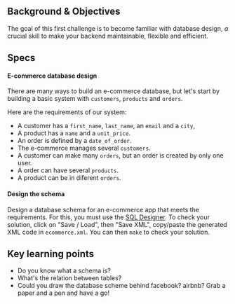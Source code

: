 ## Background & Objectives

The goal of this first challenge is to become familiar with database design,
*a* crucial skill to make your backend maintainable, flexible and efficient.

## Specs

#### E-commerce database design

There are many ways to build an e-commerce database, but let's start by building a basic
system with `customers`, `products` and `orders`.

Here are the requirements of our system:

- A customer has a `first_name`, `last_name`, an `email` and a `city`,
- A product has a `name` and a `unit_price`.
- An order is defined by a `date_of_order`.
- The e-commerce manages several `customers`.
- A customer can make many `orders`, but an order is created by only one user.
- A order can have several `products`.
- A product can be in diferent `orders`.


#### Design the schema

Design a database schema for an e-commerce app that meets the requirements.
For this, you must use the [SQL Designer](http://db.lewagon.com).
To check your solution, click on "Save / Load", then "Save XML", copy/paste the generated XML code
in `ecommerce.xml`. You can then `make` to check your solution.

## Key learning points

- Do you know what a schema is?
- What's the relation between tables?
- Could you draw the database scheme behind facebook? airbnb? Grab a paper and a pen and have a go!
